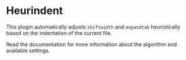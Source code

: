 # Heurindent

This plugin automatically adjusts `shiftwidth` and `expandtab` heuristically based on the indentation of the current file.

Read the documentation for more information about the algorithm and available settings.
